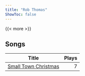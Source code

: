 ```yaml
---
title: "Rob Thomas"
ShowToc: false
---
```


{{< more >}}

## Songs
Title | Plays 
----- | -----: 
[Small Town Christmas](/songs/small-town-christmas) | 7

